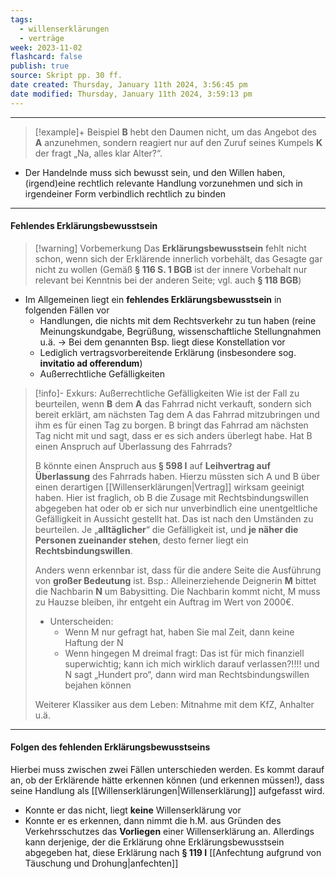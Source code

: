 ```yaml
---
tags:
  - willenserklärungen
  - verträge
week: 2023-11-02
flashcard: false
publish: true
source: Skript pp. 30 ff.
date created: Thursday, January 11th 2024, 3:56:45 pm
date modified: Thursday, January 11th 2024, 3:59:13 pm
---
```

***

> [!example]+ Beispiel 
> **B** hebt den Daumen nicht, um das Angebot des **A** anzunehmen, sondern reagiert nur auf den Zuruf seines Kumpels **K** der fragt „Na, alles klar Alter?“.

- Der Handelnde muss sich bewusst sein, und den Willen haben, (irgend)eine rechtlich relevante Handlung vorzunehmen und sich in irgendeiner Form verbindlich rechtlich zu binden

***
#### Fehlendes Erklärungsbewusstsein

> [!warning] Vorbemerkung 
> Das **Erklärungsbewusstsein** fehlt nicht schon, wenn sich der Erklärende innerlich vorbehält, das Gesagte gar nicht zu wollen (Gemäß **§ 116 S. 1 BGB** ist der innere Vorbehalt nur relevant bei Kenntnis bei der anderen Seite; vgl. auch **§ 118 BGB**)

- Im Allgemeinen liegt ein **fehlendes Erklärungsbewusstsein** in folgenden Fällen vor
	- Handlungen, die nichts mit dem Rechtsverkehr zu tun haben (reine Meinungskundgabe, Begrüßung, wissenschaftliche Stellungnahmen u.ä. → Bei dem genannten Bsp. liegt diese Konstellation vor
	- Lediglich vertragsvorbereitende Erklärung (insbesondere sog. **invitatio ad offerendum**)
	- Außerrechtliche Gefälligkeiten

> [!info]- Exkurs: Außerrechtliche Gefälligkeiten 
> Wie ist der Fall zu beurteilen, wenn **B** dem **A** das Fahrrad nicht verkauft, sondern sich bereit erklärt, am nächsten Tag dem A das Fahrrad mitzubringen und ihm es für einen Tag zu borgen. B bringt das Fahrrad am nächsten Tag nicht mit und sagt, dass er es sich anders überlegt habe. Hat B einen Anspruch auf Überlassung des Fahrrads?
> 
> B könnte einen Anspruch aus **§ 598 I** auf **Leihvertrag auf Überlassung** des Fahrrads haben. Hierzu müssten sich A und B über einen derartigen [[Willenserklärungen|Vertrag]] wirksam geeinigt haben. Hier ist fraglich, ob B die Zusage mit Rechtsbindungswillen abgegeben hat oder ob er sich nur unverbindlich eine unentgeltliche Gefälligkeit in Aussicht gestellt hat. Das ist nach den Umständen zu beurteilen. Je „**alltäglicher**“ die Gefälligkeit ist, und **je näher die Personen zueinander stehen**, desto ferner liegt ein **Rechtsbindungswillen**.
> 
> Anders wenn erkennbar ist, dass für die andere Seite die Ausführung von **großer Bedeutung** ist. Bsp.: Alleinerziehende Deignerin **M** bittet die Nachbarin **N** um Babysitting. Die Nachbarin kommt nicht, M muss zu Hauzse bleiben, ihr entgeht ein Auftrag im Wert von 2000€.
> 
> - Unterscheiden:
> 	- Wenn M nur gefragt hat, haben Sie mal Zeit, dann keine Haftung der N
> 	- Wenn hingegen M dreimal fragt: Das ist für mich finanziell superwichtig; kann ich mich wirklich darauf verlassen?!!!! und N sagt „Hundert pro“, dann wird man Rechtsbindungswillen bejahen können
> 
> Weiterer Klassiker aus dem Leben: Mitnahme mit dem KfZ, Anhalter u.ä.

***
#### Folgen des fehlenden Erklärungsbewusstseins

Hierbei muss zwischen zwei Fällen unterschieden werden. Es kommt darauf an, ob der Erklärende hätte erkennen können (und erkennen müssen!), dass seine Handlung als [[Willenserklärungen|Willenserklärung]] aufgefasst wird.

- Konnte er das nicht, liegt **keine** Willenserklärung vor
- Konnte er es erkennen, dann nimmt die h.M. aus Gründen des Verkehrsschutzes das **Vorliegen** einer Willenserklärung an. Allerdings kann derjenige, der die Erklärung ohne Erklärungsbewusstsein abgegeben hat, diese Erklärung nach **§ 119 I** [[Anfechtung aufgrund von Täuschung und Drohung|anfechten]]

